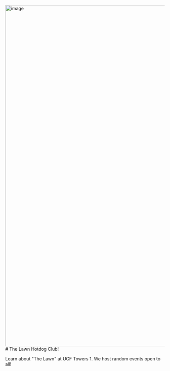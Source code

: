 <img width="1920" height="1080" alt="image" src="https://github.com/user-attachments/assets/fa683b42-a8f2-4ed7-9bfc-4db5dd8686b0" /># The Lawn Hotdog Club!

Learn about "The Lawn" at UCF Towers 1.
We host random events open to all!
